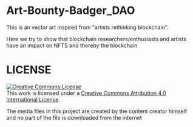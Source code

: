 # Art-Bounty-Badger_DAO
This is an vector art inspired from "artists rethinking blockchain".

Here we try to show that blockchain researchers/enthusiasts and artists have an impact on NFTS and thereby the blockchain

# LICENSE
<a rel="license" href="http://creativecommons.org/licenses/by/4.0/"><img alt="Creative Commons License" style="border-width:0" src="https://i.creativecommons.org/l/by/4.0/88x31.png" /></a><br />This work is licensed under a <a rel="license" href="http://creativecommons.org/licenses/by/4.0/">Creative Commons Attribution 4.0 International License</a>.

The media files in this project are created by the content creator himself and no part of the file is downloaded from the internet
